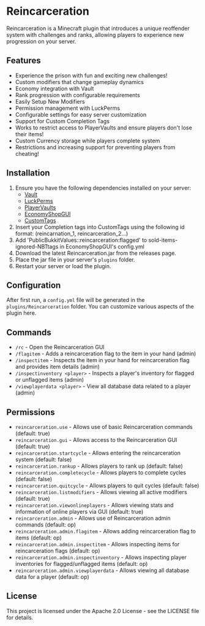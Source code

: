 # Reincarceration

Reincarceration is a Minecraft plugin that introduces a unique reoffender system with challenges and ranks, allowing players to experience new progression on your server.

## Features

- Experience the prison with fun and exciting new challenges!
- Custom modifiers that change gameplay dynamics
- Economy integration with Vault
- Rank progression with configurable requirements
- Easily Setup New Modifiers
- Permission management with LuckPerms
- Configurable settings for easy server customization
- Support for Custom Completion Tags
- Works to restrict access to PlayerVaults and ensure players don't lose their items!
- Custom Currency storage while players complete system
- Restrictions and increasing support for preventing players from cheating!

## Installation

1. Ensure you have the following dependencies installed on your server:
    - [Vault](https://www.spigotmc.org/resources/vault.34315/)
    - [LuckPerms](https://luckperms.net/)
    - [PlayerVaults](https://github.com/drtshock/PlayerVaults)
    - [EconomyShopGUI](https://www.spigotmc.org/resources/economyshopgui.69927/)
    - [CustomTags](https://github.com/KillionRevival/CustomTags)
2. Insert your Completion tags into CustomTags using the following id format: (reincarnation_1, reincarceration_2...)
3. Add 'PublicBukkitValues::reincarceration:flagged' to sold-items-ignored-NBTtags in EconomyShopGUI's config.yml
4. Download the latest Reincarceration.jar from the releases page.
5. Place the jar file in your server's `plugins` folder.
6. Restart your server or load the plugin.

## Configuration

After first run, a `config.yml` file will be generated in the `plugins/Reincarceration` folder. You can customize various aspects of the plugin here.

## Commands

- `/rc` - Open the Reincarceration GUI
- `/flagitem` - Adds a reincarceration flag to the item in your hand (admin)
- `/inspectitem` - Inspects the item in your hand for reincarceration flag and provides item details (admin)
- `/inspectinventory <player>` - Inspects a player's inventory for flagged or unflagged items (admin)
- `/viewplayerdata <player>` - View all database data related to a player (admin)

## Permissions

- `reincarceration.use` - Allows use of basic Reincarceration commands (default: true)
- `reincarceration.gui` - Allows access to the Reincarceration GUI (default: true)
- `reincarceration.startcycle` - Allows entering the reincarceration system (default: false)
- `reincarceration.rankup` - Allows players to rank up (default: false)
- `reincarceration.completecycle` - Allows players to complete cycles (default: false)
- `reincarceration.quitcycle` - Allows players to quit cycles (default: false)
- `reincarceration.listmodifiers` - Allows viewing all active modifiers (default: true)
- `reincarceration.viewonlineplayers` - Allows viewing stats and information of online players via GUI (default: true)
- `reincarceration.admin` - Allows use of Reincarceration admin commands (default: op)
- `reincarceration.admin.flagitem` - Allows adding reincarceration flag to items (default: op)
- `reincarceration.admin.inspectitem` - Allows inspecting items for reincarceration flags (default: op)
- `reincarceration.admin.inspectinventory` - Allows inspecting player inventories for flagged/unflagged items (default: op)
- `reincarceration.admin.viewplayerdata` - Allows viewing all database data for a player (default: op)

## License

This project is licensed under the Apache 2.0 License - see the LICENSE file for details.
